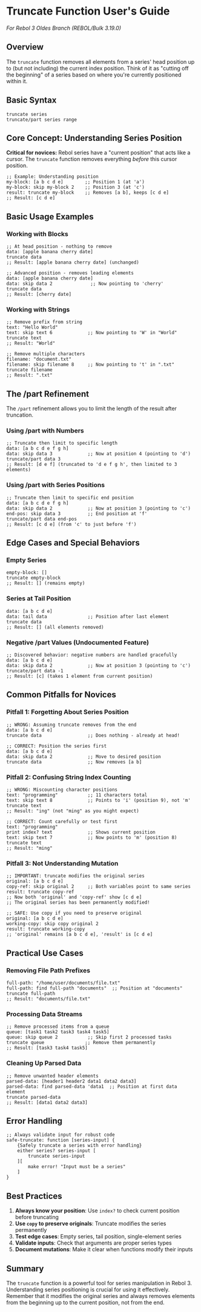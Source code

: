 # Truncate Function User's Guide
*For Rebol 3 Oldes Branch (REBOL/Bulk 3.19.0)*

## Overview

The `truncate` function removes all elements from a series' head position up to (but not including) the current index position. Think of it as "cutting off the beginning" of a series based on where you're currently positioned within it.

## Basic Syntax

```rebol
truncate series
truncate/part series range
```

## Core Concept: Understanding Series Position

**Critical for novices:** Rebol series have a "current position" that acts like a cursor. The `truncate` function removes everything *before* this cursor position.

```rebol
;; Example: Understanding position
my-block: [a b c d e]        ;; Position 1 (at 'a')
my-block: skip my-block 2    ;; Position 3 (at 'c') 
result: truncate my-block    ;; Removes [a b], keeps [c d e]
;; Result: [c d e]
```

## Basic Usage Examples

### Working with Blocks

```rebol
;; At head position - nothing to remove
data: [apple banana cherry date]
truncate data
;; Result: [apple banana cherry date] (unchanged)

;; Advanced position - removes leading elements
data: [apple banana cherry date]
data: skip data 2              ;; Now pointing to 'cherry'
truncate data
;; Result: [cherry date]
```

### Working with Strings

```rebol
;; Remove prefix from string
text: "Hello World"
text: skip text 6             ;; Now pointing to 'W' in "World"
truncate text
;; Result: "World"

;; Remove multiple characters
filename: "document.txt"
filename: skip filename 8     ;; Now pointing to 't' in ".txt"
truncate filename
;; Result: ".txt"
```

## The /part Refinement

The `/part` refinement allows you to limit the length of the result after truncation.

### Using /part with Numbers

```rebol
;; Truncate then limit to specific length
data: [a b c d e f g h]
data: skip data 3             ;; Now at position 4 (pointing to 'd')
truncate/part data 3
;; Result: [d e f] (truncated to 'd e f g h', then limited to 3 elements)
```

### Using /part with Series Positions

```rebol
;; Truncate then limit to specific end position
data: [a b c d e f g h]
data: skip data 2             ;; Now at position 3 (pointing to 'c')
end-pos: skip data 3          ;; End position at 'f'
truncate/part data end-pos
;; Result: [c d e] (from 'c' to just before 'f')
```

## Edge Cases and Special Behaviors

### Empty Series
```rebol
empty-block: []
truncate empty-block
;; Result: [] (remains empty)
```

### Series at Tail Position
```rebol
data: [a b c d e]
data: tail data               ;; Position after last element
truncate data
;; Result: [] (all elements removed)
```

### Negative /part Values (Undocumented Feature)
```rebol
;; Discovered behavior: negative numbers are handled gracefully
data: [a b c d e]
data: skip data 2             ;; Now at position 3 (pointing to 'c')
truncate/part data -1
;; Result: [c] (takes 1 element from current position)
```

## Common Pitfalls for Novices

### Pitfall 1: Forgetting About Series Position
```rebol
;; WRONG: Assuming truncate removes from the end
data: [a b c d e]
truncate data                 ;; Does nothing - already at head!

;; CORRECT: Position the series first
data: [a b c d e]
data: skip data 2             ;; Move to desired position
truncate data                 ;; Now removes [a b]
```

### Pitfall 2: Confusing String Index Counting
```rebol
;; WRONG: Miscounting character positions
text: "programming"           ;; 11 characters total
text: skip text 8             ;; Points to 'i' (position 9), not 'm'
truncate text
;; Result: "ing" (not "ming" as you might expect)

;; CORRECT: Count carefully or test first
text: "programming"
print index? text             ;; Shows current position
text: skip text 7             ;; Now points to 'm' (position 8)
truncate text
;; Result: "ming"
```

### Pitfall 3: Not Understanding Mutation
```rebol
;; IMPORTANT: truncate modifies the original series
original: [a b c d e]
copy-ref: skip original 2     ;; Both variables point to same series
result: truncate copy-ref
;; Now both 'original' and 'copy-ref' show [c d e]
;; The original series has been permanently modified!

;; SAFE: Use copy if you need to preserve original
original: [a b c d e]
working-copy: skip copy original 2
result: truncate working-copy
;; 'original' remains [a b c d e], 'result' is [c d e]
```

## Practical Use Cases

### Removing File Path Prefixes
```rebol
full-path: "/home/user/documents/file.txt"
full-path: find full-path "documents"  ;; Position at "documents"
truncate full-path
;; Result: "documents/file.txt"
```

### Processing Data Streams
```rebol
;; Remove processed items from a queue
queue: [task1 task2 task3 task4 task5]
queue: skip queue 2           ;; Skip first 2 processed tasks
truncate queue               ;; Remove them permanently
;; Result: [task3 task4 task5]
```

### Cleaning Up Parsed Data
```rebol
;; Remove unwanted header elements
parsed-data: [header1 header2 data1 data2 data3]
parsed-data: find parsed-data 'data1  ;; Position at first data element
truncate parsed-data
;; Result: [data1 data2 data3]
```

## Error Handling

```rebol
;; Always validate input for robust code
safe-truncate: function [series-input] {
    {Safely truncate a series with error handling}
    either series? series-input [
        truncate series-input
    ][
        make error! "Input must be a series"
    ]
}
```

## Best Practices

1. **Always know your position**: Use `index?` to check current position before truncating
2. **Use `copy` to preserve originals**: Truncate modifies the series permanently
3. **Test edge cases**: Empty series, tail position, single-element series
4. **Validate inputs**: Check that arguments are proper series types
5. **Document mutations**: Make it clear when functions modify their inputs

## Summary

The `truncate` function is a powerful tool for series manipulation in Rebol 3. Understanding series positioning is crucial for using it effectively. Remember that it modifies the original series and always removes elements from the beginning up to the current position, not from the end.
